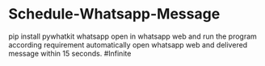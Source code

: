 # Schedule-Whatsapp-Message
pip install pywhatkit
whatsapp open in whatsapp web
and run the program according requirement
automatically open whatsapp web and delivered message within 15 seconds.
#Infinite 
